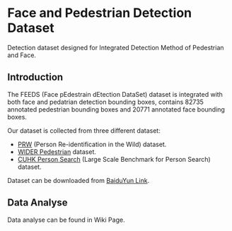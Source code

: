 # Face and Pedestrian Detection Dataset
Detection dataset designed for Integrated Detection Method of Pedestrian and Face.

## Introduction
The FEEDS (Face pEdestrain dEtection DataSet) dataset is integrated with both face and pedatrian detection bounding boxes, contains 82735 annotated pedestrian bounding boxes and 20771 annotated face bounding boxes. 

Our dataset is collected from three different dataset:
- [PRW](http://www.liangzheng.com.cn/Project/project_prw.html) (Person Re-identification in the Wild) dataset.
- [WIDER Pedestrian](http://wider-challenge.org/terms_and_conditions_2018.html) dataset.
- [CUHK Person Search](http://www.ee.cuhk.edu.hk/~xgwang/PS/dataset.html) (Large Scale Benchmark for Person Search) dataset.

Dataset can be downloaded from [BaiduYun Link](https://pan.baidu.com/s/1bbCfi7XKv64xGwc5yZnIKA).

## Data Analyse
Data analyse can be found in Wiki Page.


